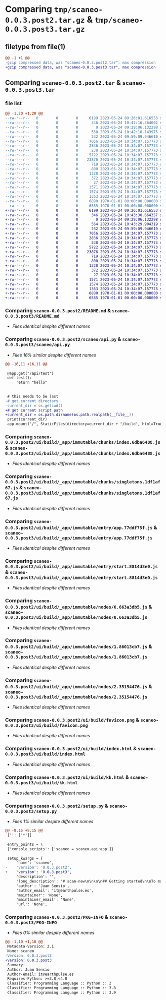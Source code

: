 # Comparing `tmp/scaneo-0.0.3.post2.tar.gz` & `tmp/scaneo-0.0.3.post3.tar.gz`

## filetype from file(1)

```diff
@@ -1 +1 @@
-gzip compressed data, was "scaneo-0.0.3.post2.tar", max compression
+gzip compressed data, was "scaneo-0.0.3.post3.tar", max compression
```

## Comparing `scaneo-0.0.3.post2.tar` & `scaneo-0.0.3.post3.tar`

### file list

```diff
@@ -1,20 +1,20 @@
--rw-r--r--   0        0        0     6199 2023-05-24 09:26:01.616553 scaneo-0.0.3.post2/README.md
--rw-r--r--   0        0        0      346 2023-05-24 10:42:16.364002 scaneo-0.0.3.post2/pyproject.toml
--rw-r--r--   0        0        0        0 2023-05-24 09:29:06.132298 scaneo-0.0.3.post2/scaneo/__init__.py
--rw-r--r--   0        0        0      530 2023-05-24 10:42:10.143975 scaneo-0.0.3.post2/scaneo/api.py
--rw-r--r--   0        0        0      232 2023-05-24 09:59:09.946610 scaneo-0.0.3.post2/scaneo/main.py
--rw-r--r--   0        0        0     7056 2023-05-24 10:34:07.157773 scaneo-0.0.3.post2/ui/build/_app/immutable/chunks/index.6dba6488.js
--rw-r--r--   0        0        0     2836 2023-05-24 10:34:07.157773 scaneo-0.0.3.post2/ui/build/_app/immutable/chunks/singletons.1df1af67.js
--rw-r--r--   0        0        0      238 2023-05-24 10:34:07.157773 scaneo-0.0.3.post2/ui/build/_app/immutable/chunks/stores.a2dd7dd6.js
--rw-r--r--   0        0        0     5722 2023-05-24 10:34:07.157773 scaneo-0.0.3.post2/ui/build/_app/immutable/entry/app.77ddf75f.js
--rw-r--r--   0        0        0    23876 2023-05-24 10:34:07.157773 scaneo-0.0.3.post2/ui/build/_app/immutable/entry/start.8814d3e0.js
--rw-r--r--   0        0        0      719 2023-05-24 10:34:07.157773 scaneo-0.0.3.post2/ui/build/_app/immutable/nodes/0.663a3db5.js
--rw-r--r--   0        0        0      800 2023-05-24 10:34:07.157773 scaneo-0.0.3.post2/ui/build/_app/immutable/nodes/1.86013cb7.js
--rw-r--r--   0        0        0     1328 2023-05-24 10:34:07.157773 scaneo-0.0.3.post2/ui/build/_app/immutable/nodes/2.35154476.js
--rw-r--r--   0        0        0      372 2023-05-24 10:34:07.157773 scaneo-0.0.3.post2/ui/build/_app/immutable/nodes/3.cb33ee2b.js
--rw-r--r--   0        0        0       27 2023-05-24 10:34:07.157773 scaneo-0.0.3.post2/ui/build/_app/version.json
--rw-r--r--   0        0        0     1571 2023-05-24 10:34:07.157773 scaneo-0.0.3.post2/ui/build/favicon.png
--rw-r--r--   0        0        0     1574 2023-05-24 10:34:07.157773 scaneo-0.0.3.post2/ui/build/index.html
--rw-r--r--   0        0        0     1363 2023-05-24 10:34:07.157773 scaneo-0.0.3.post2/ui/build/kk.html
--rw-r--r--   0        0        0     6890 1970-01-01 00:00:00.000000 scaneo-0.0.3.post2/setup.py
--rw-r--r--   0        0        0     6585 1970-01-01 00:00:00.000000 scaneo-0.0.3.post2/PKG-INFO
+-rw-r--r--   0        0        0     6199 2023-05-24 09:26:01.616553 scaneo-0.0.3.post3/README.md
+-rw-r--r--   0        0        0      346 2023-05-24 10:43:38.664357 scaneo-0.0.3.post3/pyproject.toml
+-rw-r--r--   0        0        0        0 2023-05-24 09:29:06.132298 scaneo-0.0.3.post3/scaneo/__init__.py
+-rw-r--r--   0        0        0      564 2023-05-24 10:43:29.904319 scaneo-0.0.3.post3/scaneo/api.py
+-rw-r--r--   0        0        0      232 2023-05-24 09:59:09.946610 scaneo-0.0.3.post3/scaneo/main.py
+-rw-r--r--   0        0        0     7056 2023-05-24 10:34:07.157773 scaneo-0.0.3.post3/ui/build/_app/immutable/chunks/index.6dba6488.js
+-rw-r--r--   0        0        0     2836 2023-05-24 10:34:07.157773 scaneo-0.0.3.post3/ui/build/_app/immutable/chunks/singletons.1df1af67.js
+-rw-r--r--   0        0        0      238 2023-05-24 10:34:07.157773 scaneo-0.0.3.post3/ui/build/_app/immutable/chunks/stores.a2dd7dd6.js
+-rw-r--r--   0        0        0     5722 2023-05-24 10:34:07.157773 scaneo-0.0.3.post3/ui/build/_app/immutable/entry/app.77ddf75f.js
+-rw-r--r--   0        0        0    23876 2023-05-24 10:34:07.157773 scaneo-0.0.3.post3/ui/build/_app/immutable/entry/start.8814d3e0.js
+-rw-r--r--   0        0        0      719 2023-05-24 10:34:07.157773 scaneo-0.0.3.post3/ui/build/_app/immutable/nodes/0.663a3db5.js
+-rw-r--r--   0        0        0      800 2023-05-24 10:34:07.157773 scaneo-0.0.3.post3/ui/build/_app/immutable/nodes/1.86013cb7.js
+-rw-r--r--   0        0        0     1328 2023-05-24 10:34:07.157773 scaneo-0.0.3.post3/ui/build/_app/immutable/nodes/2.35154476.js
+-rw-r--r--   0        0        0      372 2023-05-24 10:34:07.157773 scaneo-0.0.3.post3/ui/build/_app/immutable/nodes/3.cb33ee2b.js
+-rw-r--r--   0        0        0       27 2023-05-24 10:34:07.157773 scaneo-0.0.3.post3/ui/build/_app/version.json
+-rw-r--r--   0        0        0     1571 2023-05-24 10:34:07.157773 scaneo-0.0.3.post3/ui/build/favicon.png
+-rw-r--r--   0        0        0     1574 2023-05-24 10:34:07.157773 scaneo-0.0.3.post3/ui/build/index.html
+-rw-r--r--   0        0        0     1363 2023-05-24 10:34:07.157773 scaneo-0.0.3.post3/ui/build/kk.html
+-rw-r--r--   0        0        0     6890 1970-01-01 00:00:00.000000 scaneo-0.0.3.post3/setup.py
+-rw-r--r--   0        0        0     6585 1970-01-01 00:00:00.000000 scaneo-0.0.3.post3/PKG-INFO
```

### Comparing `scaneo-0.0.3.post2/README.md` & `scaneo-0.0.3.post3/README.md`

 * *Files identical despite different names*

### Comparing `scaneo-0.0.3.post2/scaneo/api.py` & `scaneo-0.0.3.post3/scaneo/api.py`

 * *Files 16% similar despite different names*

```diff
@@ -16,11 +16,11 @@
 
 @app.get("/api/test")
 def test():
     return "hello"
 
 
 # this needs to be last
-# get current directory
-current_dir = os.getcwd()
+# get current script path
+current_dir = os.path.dirname(os.path.realpath(__file__))
 print(current_dir)
 app.mount("/", StaticFiles(directory=current_dir + "/build", html=True), name="ui")
```

### Comparing `scaneo-0.0.3.post2/ui/build/_app/immutable/chunks/index.6dba6488.js` & `scaneo-0.0.3.post3/ui/build/_app/immutable/chunks/index.6dba6488.js`

 * *Files identical despite different names*

### Comparing `scaneo-0.0.3.post2/ui/build/_app/immutable/chunks/singletons.1df1af67.js` & `scaneo-0.0.3.post3/ui/build/_app/immutable/chunks/singletons.1df1af67.js`

 * *Files identical despite different names*

### Comparing `scaneo-0.0.3.post2/ui/build/_app/immutable/entry/app.77ddf75f.js` & `scaneo-0.0.3.post3/ui/build/_app/immutable/entry/app.77ddf75f.js`

 * *Files identical despite different names*

### Comparing `scaneo-0.0.3.post2/ui/build/_app/immutable/entry/start.8814d3e0.js` & `scaneo-0.0.3.post3/ui/build/_app/immutable/entry/start.8814d3e0.js`

 * *Files identical despite different names*

### Comparing `scaneo-0.0.3.post2/ui/build/_app/immutable/nodes/0.663a3db5.js` & `scaneo-0.0.3.post3/ui/build/_app/immutable/nodes/0.663a3db5.js`

 * *Files identical despite different names*

### Comparing `scaneo-0.0.3.post2/ui/build/_app/immutable/nodes/1.86013cb7.js` & `scaneo-0.0.3.post3/ui/build/_app/immutable/nodes/1.86013cb7.js`

 * *Files identical despite different names*

### Comparing `scaneo-0.0.3.post2/ui/build/_app/immutable/nodes/2.35154476.js` & `scaneo-0.0.3.post3/ui/build/_app/immutable/nodes/2.35154476.js`

 * *Files identical despite different names*

### Comparing `scaneo-0.0.3.post2/ui/build/favicon.png` & `scaneo-0.0.3.post3/ui/build/favicon.png`

 * *Files identical despite different names*

### Comparing `scaneo-0.0.3.post2/ui/build/index.html` & `scaneo-0.0.3.post3/ui/build/index.html`

 * *Files identical despite different names*

### Comparing `scaneo-0.0.3.post2/ui/build/kk.html` & `scaneo-0.0.3.post3/ui/build/kk.html`

 * *Files identical despite different names*

### Comparing `scaneo-0.0.3.post2/setup.py` & `scaneo-0.0.3.post3/setup.py`

 * *Files 1% similar despite different names*

```diff
@@ -8,15 +8,15 @@
 {'': ['*']}
 
 entry_points = \
 {'console_scripts': ['scaneo = scaneo.api:app']}
 
 setup_kwargs = {
     'name': 'scaneo',
-    'version': '0.0.3.post2',
+    'version': '0.0.3.post3',
     'description': '',
     'long_description': "# scan-new\n\n\n\n## Getting started\n\nTo make it easy for you to get started with GitLab, here's a list of recommended next steps.\n\nAlready a pro? Just edit this README.md and make it your own. Want to make it easy? [Use the template at the bottom](#editing-this-readme)!\n\n## Add your files\n\n- [ ] [Create](https://docs.gitlab.com/ee/user/project/repository/web_editor.html#create-a-file) or [upload](https://docs.gitlab.com/ee/user/project/repository/web_editor.html#upload-a-file) files\n- [ ] [Add files using the command line](https://docs.gitlab.com/ee/gitlab-basics/add-file.html#add-a-file-using-the-command-line) or push an existing Git repository with the following command:\n\n```\ncd existing_repo\ngit remote add origin https://gitlab.com/earthpulse/scan-new.git\ngit branch -M main\ngit push -uf origin main\n```\n\n## Integrate with your tools\n\n- [ ] [Set up project integrations](https://gitlab.com/earthpulse/scan-new/-/settings/integrations)\n\n## Collaborate with your team\n\n- [ ] [Invite team members and collaborators](https://docs.gitlab.com/ee/user/project/members/)\n- [ ] [Create a new merge request](https://docs.gitlab.com/ee/user/project/merge_requests/creating_merge_requests.html)\n- [ ] [Automatically close issues from merge requests](https://docs.gitlab.com/ee/user/project/issues/managing_issues.html#closing-issues-automatically)\n- [ ] [Enable merge request approvals](https://docs.gitlab.com/ee/user/project/merge_requests/approvals/)\n- [ ] [Automatically merge when pipeline succeeds](https://docs.gitlab.com/ee/user/project/merge_requests/merge_when_pipeline_succeeds.html)\n\n## Test and Deploy\n\nUse the built-in continuous integration in GitLab.\n\n- [ ] [Get started with GitLab CI/CD](https://docs.gitlab.com/ee/ci/quick_start/index.html)\n- [ ] [Analyze your code for known vulnerabilities with Static Application Security Testing(SAST)](https://docs.gitlab.com/ee/user/application_security/sast/)\n- [ ] [Deploy to Kubernetes, Amazon EC2, or Amazon ECS using Auto Deploy](https://docs.gitlab.com/ee/topics/autodevops/requirements.html)\n- [ ] [Use pull-based deployments for improved Kubernetes management](https://docs.gitlab.com/ee/user/clusters/agent/)\n- [ ] [Set up protected environments](https://docs.gitlab.com/ee/ci/environments/protected_environments.html)\n\n***\n\n# Editing this README\n\nWhen you're ready to make this README your own, just edit this file and use the handy template below (or feel free to structure it however you want - this is just a starting point!). Thank you to [makeareadme.com](https://www.makeareadme.com/) for this template.\n\n## Suggestions for a good README\nEvery project is different, so consider which of these sections apply to yours. The sections used in the template are suggestions for most open source projects. Also keep in mind that while a README can be too long and detailed, too long is better than too short. If you think your README is too long, consider utilizing another form of documentation rather than cutting out information.\n\n## Name\nChoose a self-explaining name for your project.\n\n## Description\nLet people know what your project can do specifically. Provide context and add a link to any reference visitors might be unfamiliar with. A list of Features or a Background subsection can also be added here. If there are alternatives to your project, this is a good place to list differentiating factors.\n\n## Badges\nOn some READMEs, you may see small images that convey metadata, such as whether or not all the tests are passing for the project. You can use Shields to add some to your README. Many services also have instructions for adding a badge.\n\n## Visuals\nDepending on what you are making, it can be a good idea to include screenshots or even a video (you'll frequently see GIFs rather than actual videos). Tools like ttygif can help, but check out Asciinema for a more sophisticated method.\n\n## Installation\nWithin a particular ecosystem, there may be a common way of installing things, such as using Yarn, NuGet, or Homebrew. However, consider the possibility that whoever is reading your README is a novice and would like more guidance. Listing specific steps helps remove ambiguity and gets people to using your project as quickly as possible. If it only runs in a specific context like a particular programming language version or operating system or has dependencies that have to be installed manually, also add a Requirements subsection.\n\n## Usage\nUse examples liberally, and show the expected output if you can. It's helpful to have inline the smallest example of usage that you can demonstrate, while providing links to more sophisticated examples if they are too long to reasonably include in the README.\n\n## Support\nTell people where they can go to for help. It can be any combination of an issue tracker, a chat room, an email address, etc.\n\n## Roadmap\nIf you have ideas for releases in the future, it is a good idea to list them in the README.\n\n## Contributing\nState if you are open to contributions and what your requirements are for accepting them.\n\nFor people who want to make changes to your project, it's helpful to have some documentation on how to get started. Perhaps there is a script that they should run or some environment variables that they need to set. Make these steps explicit. These instructions could also be useful to your future self.\n\nYou can also document commands to lint the code or run tests. These steps help to ensure high code quality and reduce the likelihood that the changes inadvertently break something. Having instructions for running tests is especially helpful if it requires external setup, such as starting a Selenium server for testing in a browser.\n\n## Authors and acknowledgment\nShow your appreciation to those who have contributed to the project.\n\n## License\nFor open source projects, say how it is licensed.\n\n## Project status\nIf you have run out of energy or time for your project, put a note at the top of the README saying that development has slowed down or stopped completely. Someone may choose to fork your project or volunteer to step in as a maintainer or owner, allowing your project to keep going. You can also make an explicit request for maintainers.\n",
     'author': 'Juan Sensio',
     'author_email': 'it@earthpulse.es',
     'maintainer': 'None',
     'maintainer_email': 'None',
     'url': 'None',
```

### Comparing `scaneo-0.0.3.post2/PKG-INFO` & `scaneo-0.0.3.post3/PKG-INFO`

 * *Files 0% similar despite different names*

```diff
@@ -1,10 +1,10 @@
 Metadata-Version: 2.1
 Name: scaneo
-Version: 0.0.3.post2
+Version: 0.0.3.post3
 Summary: 
 Author: Juan Sensio
 Author-email: it@earthpulse.es
 Requires-Python: >=3.8,<4.0
 Classifier: Programming Language :: Python :: 3
 Classifier: Programming Language :: Python :: 3.8
 Classifier: Programming Language :: Python :: 3.9
```

